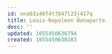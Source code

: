 ```yaml
---
id: xna63i48f4t7847l23j417q
title: Louis-Napoleon Bonaparte
desc: ''
updated: 1655450636794
created: 1655450630283
---
```


